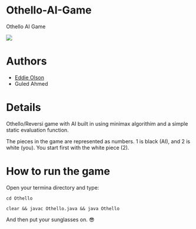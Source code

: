 # Othello-AI-Game
Othello AI Game

![](http://i.imgur.com/LIpTdHg.png)


# Authors 
* [Eddie Olson](https://github.com/laserutouettal)
* Guled Ahmed 

# Details 
Othello/Reversi game with AI built in using minimax algorithim and a simple static evaluation function. 

The pieces in the game are represented as numbers. 1 is black (AI), and 2 is white (you). You start first with the white piece (2).


# How to run the game
Open your termina directory and type:

`cd Othello`

 `clear && javac Othello.java && java Othello`
 
 And then put your sunglasses on. 😎
